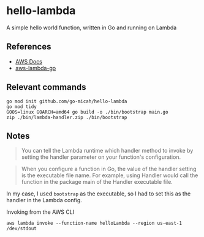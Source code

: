 # hello-lambda

A simple hello world function, written in Go and running on Lambda

## References

- [AWS Docs](https://docs.aws.amazon.com/lambda/latest/dg/lambda-golang.html)
- [aws-lambda-go](https://github.com/aws/aws-lambda-go)

## Relevant commands

```
go mod init github.com/go-micah/hello-lambda
go mod tidy
GOOS=linux GOARCH=amd64 go build -o ./bin/bootstrap main.go
zip ./bin/lambda-handler.zip ./bin/bootstrap
```

## Notes

>You can tell the Lambda runtime which handler method to invoke by setting the handler parameter on your function's configuration.

>When you configure a function in Go, the value of the handler setting is the executable file name. For example, using Handler would call the function in the package main of the Handler executable file.

In my case, I used `bootstrap` as the executable, so I had to set this as the handler in the Lambda config.

Invoking from the AWS CLI

    aws lambda invoke --function-name helloLambda --region us-east-1 /dev/stdout


